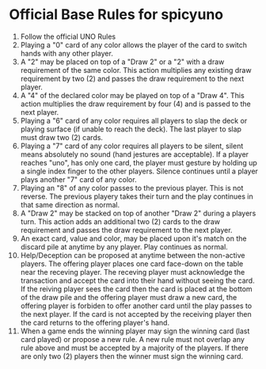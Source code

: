 # Official Base Rules for __spicyuno__

1. Follow the official UNO Rules
2. Playing a "0" card of any color allows the player of the card to switch hands with any other player.
3. A "2" may be placed on top of a "Draw 2" or a "2" with a draw requirement of the same color. This action multiplies any existing draw requirement by two (2) and passes the draw requirement to the next player.
4. A "4" of the declared color may be played on top of a "Draw 4". This action multiplies the draw requirement by four (4) and is passed to the next player. 
5. Playing a "6" card of any color requires all players to slap the deck or playing surface (if unable to reach the deck). The last player to slap must draw two (2) cards.
6. Playing a "7" card of any color requires all players to be silent, silent means absolutely no sound (hand jestures are acceptable). If a player reaches "uno", has only one card, the player must gesture by holding up a single index finger to the other players. Silence continues until a player plays another "7" card of any color.
7. Playing an "8" of any color passes to the previous player.  This is not reverse.  The previous playery takes their turn and the play continues in that same direction as normal.
8. A "Draw 2" may be stacked on top of another "Draw 2" during a players turn.  This action adds an additional two (2) cards to the draw requirement and passes the draw requirement to the next player. 
9. An exact card, value and color, may be placed upon it's match on the discard pile at anytime by any player.  Play continues as normal.
10. Help/Deception can be proposed at anytime between the non-active players.  The offering player places one card face-down on the table near the receving player.  The receving player must acknowledge the transaction and accept the card into their hand without seeing the card. If the reiving player sees the card then the card is placed at the bottom of the draw pile and the offering player must draw a new card, the offering player is forbiden to offer another card until the play passes to the next player. If the card is not accepted by the receiving player then the card returns to the offering player's hand. 
11. When a game ends the winning player may sign the winning card (last card played) or propose a new rule. A new rule must not overlap any rule above and must be accepted by a majority of the players.  If there are only two (2) players then the winner must sign the winning card.
